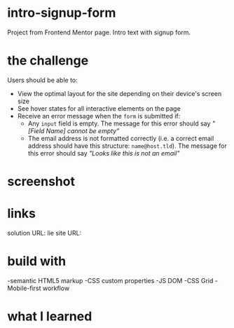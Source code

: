 # intro-signup-form
Project from Frontend Mentor page. Intro text with signup form.

# the challenge 

Users should be able to:
- View the optimal layout for the site depending on their device's screen size
- See hover states for all interactive elements on the page
- Receive an error message when the `form` is submitted if:
  - Any `input` field is empty. The message for this error should say *"[Field Name] cannot be empty"*
  - The email address is not formatted correctly (i.e. a correct email address should have this structure: `name@host.tld`). The message for this error should say *"Looks like this is not an email"*

# screenshot

# links

solution URL:
lie site URL:

# build with

-semantic HTML5 markup
-CSS custom properties
-JS DOM
-CSS Grid
-Mobile-first workflow

# what I learned

